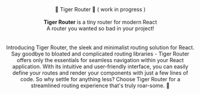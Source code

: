 <div align="center">
 🐯 Tiger Router 🐯 ( work in progress )
</div>

<br />

<div align="center">
  <b>Tiger Router</b> is a tiny router for modern React <br />
  A router you wanted so bad in your project!<br>
</div>

<br />
<br />

<div align="center">
 Introducing Tiger Router, the sleek and minimalist routing solution for React. Say goodbye to bloated and complicated routing libraries - Tiger Router offers only the essentials for seamless navigation within your React application. With its intuitive and user-friendly interface, you can easily define your routes and render your components with just a few lines of code. So why settle for anything less? Choose Tiger Router for a streamlined routing experience that's truly roar-some. 🐯
</div>

